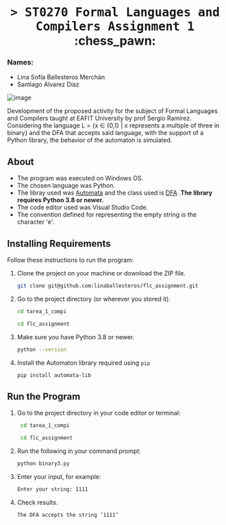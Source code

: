 <h1 align="center">
    <tt>> ST0270 Formal Languages and Compilers
Assignment 1 </tt> :chess_pawn:
</h1>

### Names: 
- Lina Sofía Ballesteros Merchán
- Santiago Alvarez Díaz


![image](https://github.com/linasofi13/flc_assignment/assets/103126242/c8136719-8c3c-440a-9b3a-fdc646f93f24)

Development of the proposed activity for the subject of Formal Languages and Compilers taught at EAFIT University by prof Sergio Ramírez. Considering the language L = {x ∈ {0,1}
| x represents a multiple of three in binary} and the DFA that accepts said language, with the support of a Python library, the behavior of the automaton is simulated.

## About
- The program was executed on Windows OS.
- The chosen language was Python.
- The libray used was [Automata](https://caleb531.github.io/automata/) and the class used is [DFA](https://caleb531.github.io/automata/api/fa/class-dfa/) .**The library requires Python 3.8 or newer.**
- The code editor used was Visual Studio Code.
- The convention defined for representing the empty string is the character 'e'.

## Installing Requirements

Follow these instructions to run the program:

1. Clone the project on your machine or download the ZIP file.

    ```bash
    git clone git@github.com:linaballesteros/flc_assignment.git
    ```
2. Go to the project directory (or wherever you stored it).

    ```bash
    cd tarea_1_compi

    cd flc_assignment
    ```
  
3. Make sure you have Python 3.8 or newer.
  
    ```bash
    python --version

    ```
4. Install the Automaton library required using `pip`

    ```bash
    pip install automata-lib
    ```

## Run the Program

1. Go to the project directory in your code editor or terminal:
   
    ```bash
     cd tarea_1_compi
    
     cd flc_assignment
    ```

3. Run the following in your command prompt:

    ```bash
    python binary3.py
    ```
    
4. Enter your input, for example:

    ```bash
    Enter your string: 1111 
    ```
5. Check results.
     ```bash
   The DFA accepts the string ’1111’
    ```
